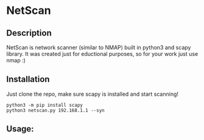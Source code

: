 # NetScan 

## Description
NetScan is network scanner (similar to NMAP) built in python3 and scapy library. It was created just for eductional purposes, so for your work just use nmap :)

## Installation

Just clone the repo, make sure scapy is installed and start scanning!
```
python3 -m pip install scapy
python3 netscan.py 192.168.1.1 --syn
```

## Usage:
```

```
